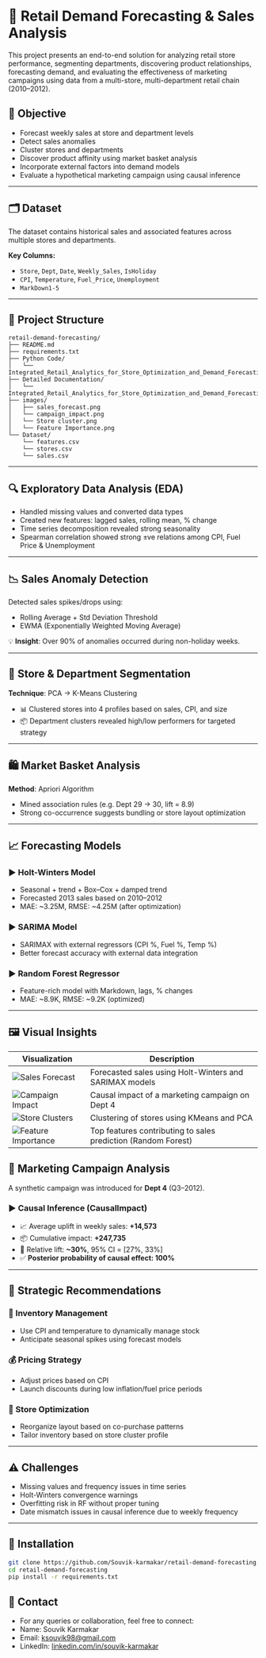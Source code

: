# 🛒 Retail Demand Forecasting & Sales Analysis

This project presents an end-to-end solution for analyzing retail store performance, segmenting departments, discovering product relationships, forecasting demand, and evaluating the effectiveness of marketing campaigns using data from a multi-store, multi-department retail chain (2010–2012).

## 📌 Objective

- Forecast weekly sales at store and department levels  
- Detect sales anomalies  
- Cluster stores and departments  
- Discover product affinity using market basket analysis  
- Incorporate external factors into demand models  
- Evaluate a hypothetical marketing campaign using causal inference  

---

## 🗂️ Dataset

The dataset contains historical sales and associated features across multiple stores and departments.

**Key Columns:**
- `Store`, `Dept`, `Date`, `Weekly_Sales`, `IsHoliday`
- `CPI`, `Temperature`, `Fuel_Price`, `Unemployment`
- `MarkDown1-5`

---

## 🔧 Project Structure
```plaintext  
retail-demand-forecasting/
├── README.md
├── requirements.txt
├── Python Code/
│   └── Integrated_Retail_Analytics_for_Store_Optimization_and_Demand_Forecasting.ipynb
├── Detailed Documentation/
│   └── Integrated_Retail_Analytics_for_Store_Optimization_and_Demand_Forecasting_Detailed_Documentation
├── images/
│   ├── sales_forecast.png
│   └── campaign_impact.png
│   └── Store cluster.png
│   └── Feature Importance.png
└── Dataset/
    └── features.csv
    └── stores.csv
    └── sales.csv

```
---

## 🔍 Exploratory Data Analysis (EDA)

- Handled missing values and converted data types
- Created new features: lagged sales, rolling mean, % change
- Time series decomposition revealed strong seasonality
- Spearman correlation showed strong ±ve relations among CPI, Fuel Price & Unemployment

---

## 📉 Sales Anomaly Detection

Detected sales spikes/drops using:
- Rolling Average + Std Deviation Threshold
- EWMA (Exponentially Weighted Moving Average)

💡 **Insight**: Over 90% of anomalies occurred during non-holiday weeks.

---

## 🧩 Store & Department Segmentation

**Technique**: PCA → K-Means Clustering

- 📊 Clustered stores into 4 profiles based on sales, CPI, and size
- 📦 Department clusters revealed high/low performers for targeted strategy

---

## 🛍️ Market Basket Analysis

**Method**: Apriori Algorithm

- Mined association rules (e.g. Dept 29 → 30, lift = 8.9)
- Strong co-occurrence suggests bundling or store layout optimization

---

## 📈 Forecasting Models

### ▶️ Holt-Winters Model
- Seasonal + trend + Box–Cox + damped trend
- Forecasted 2013 sales based on 2010–2012
- MAE: ~3.25M, RMSE: ~4.25M (after optimization)

### ▶️ SARIMA Model
- SARIMAX with external regressors (CPI %, Fuel %, Temp %)
- Better forecast accuracy with external data integration

### ▶️ Random Forest Regressor
- Feature-rich model with Markdown, lags, % changes
- MAE: ~8.9K, RMSE: ~9.2K (optimized)

---
## 🖼️ Visual Insights
| Visualization                                                | Description                                                   |
| -------------------------------------------------------------| ------------------------------------------------------------- |
| ![Sales Forecast](Images/2013_Forecast.png)                  | Forecasted sales using Holt-Winters and SARIMAX models        |
| ![Campaign Impact](images/Campaign_effect_cusal_impact.png)  | Causal impact of a marketing campaign on Dept 4               |
| ![Store Clusters](images/Cluster_Stores.png)                 | Clustering of stores using KMeans and PCA                     |
| ![Feature Importance](images/Feature_Importance.png)         | Top features contributing to sales prediction (Random Forest) |


## 📢 Marketing Campaign Analysis

A synthetic campaign was introduced for **Dept 4** (Q3–2012).

### ▶️ Causal Inference (CausalImpact)
- 📈 Average uplift in weekly sales: **+14,573**  
- 📦 Cumulative impact: **+247,735**  
- 🎯 Relative lift: **~30%**, 95% CI = [27%, 33%]  
- ✅ **Posterior probability of causal effect: 100%**

---

## 🧠 Strategic Recommendations

### 🔄 Inventory Management
- Use CPI and temperature to dynamically manage stock
- Anticipate seasonal spikes using forecast models

### 💰 Pricing Strategy
- Adjust prices based on CPI
- Launch discounts during low inflation/fuel price periods

### 📍 Store Optimization
- Reorganize layout based on co-purchase patterns
- Tailor inventory based on store cluster profile

---

## ⚠️ Challenges

- Missing values and frequency issues in time series
- Holt-Winters convergence warnings
- Overfitting risk in RF without proper tuning
- Date mismatch issues in causal inference due to weekly frequency

---

## 💾 Installation

```bash
git clone https://github.com/Souvik-karmakar/retail-demand-forecasting.git
cd retail-demand-forecasting
pip install -r requirements.txt
```

## 🤝 Contact
- For any queries or collaboration, feel free to connect:
- Name: Souvik Karmakar
- Email: ksouvik98@gmail.com
- LinkedIn: [linkedin.com/in/souvik-karmakar](https://www.linkedin.com/in/souvik-karmakar83/)


